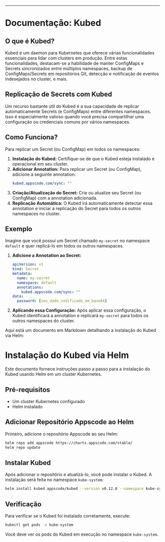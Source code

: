 
---

# Documentação: Kubed

## O que é Kubed?

Kubed é um daemon para Kubernetes que oferece várias funcionalidades essenciais para lidar com clusters em produção. Entre estas funcionalidades, destacam-se a habilidade de manter ConfigMaps e Secrets sincronizados entre múltiplos namespaces, backup de ConfigMaps/Secrets em repositórios Git, detecção e notificação de eventos indesejados no cluster, e mais.

## Replicação de Secrets com Kubed

Um recurso bastante útil do Kubed é a sua capacidade de replicar automaticamente Secrets (e ConfigMaps) entre diferentes namespaces. Isso é especialmente valioso quando você precisa compartilhar uma configuração ou credenciais comuns por vários namespaces.

## Como Funciona?

Para replicar um Secret (ou ConfigMap) em todos os namespaces:

1. **Instalação do Kubed:** Certifique-se de que o Kubed esteja instalado e operacional em seu cluster.
2. **Adicionar Annotation:** Para replicar um Secret (ou ConfigMap), adicione a seguinte annotation:
   ```yaml
   kubed.appscode.com/sync: ""
   ```
3. **Criação/Atualização do Secret:** Crie ou atualize seu Secret (ou ConfigMap) com a annotation adicionada.
4. **Replicação Automática:** O Kubed irá automaticamente detectar essa annotation e iniciar a replicação do Secret para todos os outros namespaces no cluster.

## Exemplo

Imagine que você possui um Secret chamado `my-secret` no namespace `default` e quer replicá-lo em todos os outros namespaces.

1. **Adicione a Annotation ao Secret:**
   ```yaml
   apiVersion: v1
   kind: Secret
   metadata:
     name: my-secret
     namespace: default
     annotations:
       kubed.appscode.com/sync: ""
   data:
     password: [seu_dado_codificado_em_base64]
   ```

2. **Aplicando essa Configuração:** Após aplicar essa configuração, o Kubed identificará a annotation e replicará `my-secret` para todos os outros namespaces do cluster.

Aqui está um documento em Markdown detalhando a instalação do Kubed via Helm:

# Instalação do Kubed via Helm

Este documento fornece instruções passo a passo para a instalação do Kubed usando Helm em um cluster Kubernetes.

## Pré-requisitos

- Um cluster Kubernetes configurado
- Helm instalado

## Adicionar Repositório Appscode ao Helm

Primeiro, adicione o repositório Appscode ao seu Helm:

```bash
helm repo add appscode https://charts.appscode.com/stable/
helm repo update
```

## Instalar Kubed

Após adicionar o repositório e atualizá-lo, você pode instalar o Kubed. A instalação será feita no namespace `kube-system`:

```bash
helm install kubed appscode/kubed --version v0.12.0 --namespace kube-system
```

## Verificação

Para verificar se o Kubed foi instalado corretamente, execute:

```bash
kubectl get pods -n kube-system
```

Você deve ver os pods do Kubed em execução no namespace `kube-system`.